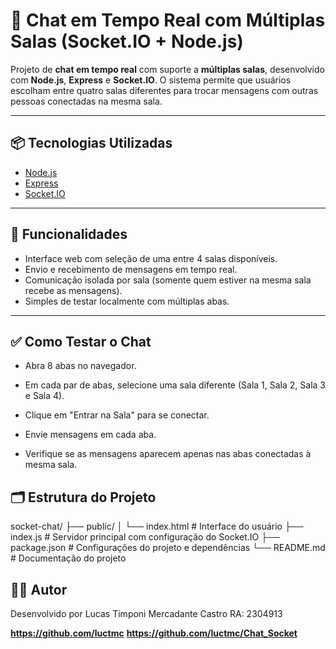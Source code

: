 # 💬 Chat em Tempo Real com Múltiplas Salas (Socket.IO + Node.js)

Projeto de **chat em tempo real** com suporte a **múltiplas salas**, desenvolvido com **Node.js**, **Express** e **Socket.IO**. O sistema permite que usuários escolham entre quatro salas diferentes para trocar mensagens com outras pessoas conectadas na mesma sala.

---

## 📦 Tecnologias Utilizadas

- [Node.js](https://nodejs.org/)
- [Express](https://expressjs.com/)
- [Socket.IO](https://socket.io/)

---

## 🎯 Funcionalidades

- Interface web com seleção de uma entre 4 salas disponíveis.
- Envio e recebimento de mensagens em tempo real.
- Comunicação isolada por sala (somente quem estiver na mesma sala recebe as mensagens).
- Simples de testar localmente com múltiplas abas.

---
 ## ✅ Como Testar o Chat
- Abra 8 abas no navegador.

- Em cada par de abas, selecione uma sala diferente (Sala 1, Sala 2, Sala 3 e Sala 4).

- Clique em "Entrar na Sala" para se conectar.

- Envie mensagens em cada aba.

- Verifique se as mensagens aparecem apenas nas abas conectadas à mesma sala.

## 🗂️ Estrutura do Projeto

 socket-chat/
 ├── public/
 │   └── index.html       # Interface do usuário
 ├── index.js             # Servidor principal com configuração do Socket.IO
 ├── package.json         # Configurações do projeto e dependências
 └── README.md            # Documentação do projeto

## 👨‍💻 Autor

Desenvolvido por Lucas Timponi Mercadante Castro RA: 2304913

**https://github.com/luctmc**
**https://github.com/luctmc/Chat_Socket**